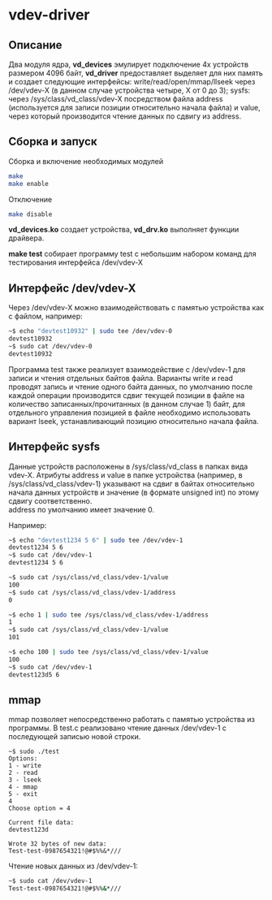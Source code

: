 # vdev-driver
## Описание

Два модуля ядра, **vd_devices** эмулирует подключение 4х устройств размером 4096 байт, **vd_driver** предоставляет выделяет для них память и создает следующие интерфейсы:
write/read/open/mmap/llseek через /dev/vdev-X (в данном случае устройства четыре, X от 0 до 3);
sysfs: через /sys/class/vd_class/vdev-X посредством файла address (используется для записи позиции относительно начала файла) и value, через который производится чтение данных по сдвигу из address.

## Сборка и запуск

Сборка и включение необходимых модулей
```sh
make
make enable
```
Отключение
```sh
make disable
```
**vd_devices.ko** создает устройства, **vd_drv.ko** выполняет функции драйвера.

**make test** собирает программу test с небольшим набором команд для тестирования интерфейса /dev/vdev-X

## Интерфейс /dev/vdev-X
Через /dev/vdev-X можно взаимодействовать с памятью устройства как с файлом, например:

```sh
~$ echo "devtest10932" | sudo tee /dev/vdev-0
devtest10932
~$ sudo cat /dev/vdev-0 
devtest10932
```

Программа test также реализует взаимодействие с /dev/vdev-1 для записи и чтения отдельных байтов файла. Варианты write и read проводят запись и чтение одного байта данных, по умолчанию после каждой операции производится сдвиг текущей позиции в файле на количество записанных/прочитанных (в данном случае 1) байт, для отдельного управления позицией в файле необходимо использовать вариант lseek, устанавливающий позицию относительно начала файла. 

## Интерфейс sysfs

Данные устройств расположены в /sys/class/vd_class в папках вида vdev-X. Атрибуты address и value в папке устройства (например, в /sys/class/vd_class/vdev-1) указывают на сдвиг в байтах относительно начала данных устройств и значение (в формате unsigned int) по этому сдвигу соответственно.  
address по умолчанию имеет значение 0. 

Например:
```sh
~$ echo "devtest1234 5 6" | sudo tee /dev/vdev-1
devtest1234 5 6
~$ sudo cat /dev/vdev-1
devtest1234 5 6

~$ sudo cat /sys/class/vd_class/vdev-1/value 
100
~$ sudo cat /sys/class/vd_class/vdev-1/address
0

~$ echo 1 | sudo tee /sys/class/vd_class/vdev-1/address 
1
~$ sudo cat /sys/class/vd_class/vdev-1/value 
101

~$ echo 100 | sudo tee /sys/class/vd_class/vdev-1/value 
100
~$ sudo cat /dev/vdev-1
devtest123d5 6
```

## mmap
mmap позволяет непосредственно работать с памятью устройства из программы. В test.c реализовано чтение данных /dev/vdev-1 с последующей записью новой строки.
```
~$ sudo ./test 
Options: 
1 - write
2 - read
3 - lseek
4 - mmap
5 - exit
4
Choose option = 4

Current file data:
devtest123d

Wrote 32 bytes of new data:
Test-test-0987654321!@#$%%&*///
```

Чтение новых данных из /dev/vdev-1:
```sh
~$ sudo cat /dev/vdev-1
Test-test-0987654321!@#$%%&*///
```
